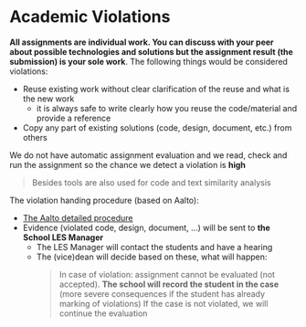 # Academic Violations

**All assignments are individual work. You can discuss with your peer about possible technologies and solutions but the assignment result (the submission) is your sole work**. The following things would be considered violations:
* Reuse existing work without clear clarification of the reuse and what is the new work
  - it is always safe to write clearly how you reuse the code/material and provide a reference
* Copy any part of existing solutions (code, design, document, etc.) from others

We do not have automatic assignment evaluation and we read, check and run the assignment so the chance we detect a violation is **high**
>Besides tools are also used for code and text similarity analysis

The violation handing procedure (based on Aalto):
* [The Aalto detailed procedure](https://into.aalto.fi/display/ensaannot/Aalto+University+Code+of+Academic+Integrity+and+Handling+Violations+Thereof#AaltoUniversityCodeofAcademicIntegrityandHandlingViolationsThereof-4.4Procedure)
* Evidence (violated code, design, document, ...) will be sent to **the School LES Manager**
  - The LES Manager will contact the students and have a hearing
  - The (vice)dean will decide based on these, what will happen:
     >In case of violation: assignment cannot be evaluated (not accepted).
      **The school will record the student in the case** (more severe consequences if the student has already marking of violations)
    > If the case is not violated, we will continue the  evaluation
